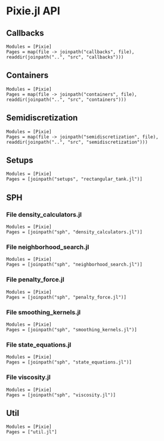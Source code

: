 # Pixie.jl API

## Callbacks

```@autodocs
Modules = [Pixie]
Pages = map(file -> joinpath("callbacks", file), readdir(joinpath("..", "src", "callbacks")))
```

## Containers

```@autodocs
Modules = [Pixie]
Pages = map(file -> joinpath("containers", file), readdir(joinpath("..", "src", "containers")))
```

## Semidiscretization

```@autodocs
Modules = [Pixie]
Pages = map(file -> joinpath("semidiscretization", file), readdir(joinpath("..", "src", "semidiscretization")))
```

## Setups

```@autodocs
Modules = [Pixie]
Pages = [joinpath("setups", "rectangular_tank.jl")]
```

## SPH

### File density_calculators.jl
```@autodocs
Modules = [Pixie]
Pages = [joinpath("sph", "density_calculators.jl")]
```

### File neighborhood_search.jl
```@autodocs
Modules = [Pixie]
Pages = [joinpath("sph", "neighborhood_search.jl")]
```

### File penalty_force.jl
```@autodocs
Modules = [Pixie]
Pages = [joinpath("sph", "penalty_force.jl")]
```

### File smoothing_kernels.jl
```@autodocs
Modules = [Pixie]
Pages = [joinpath("sph", "smoothing_kernels.jl")]
```

### File state_equations.jl
```@autodocs
Modules = [Pixie]
Pages = [joinpath("sph", "state_equations.jl")]
```

### File viscosity.jl
```@autodocs
Modules = [Pixie]
Pages = [joinpath("sph", "viscosity.jl")]
```

## Util

```@autodocs
Modules = [Pixie]
Pages = ["util.jl"]
```
